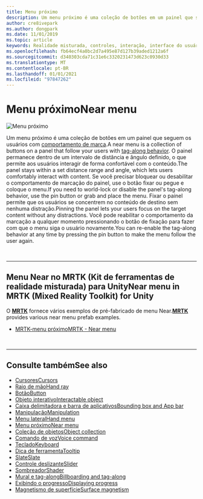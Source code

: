```yaml
---
title: Menu próximo
description: Um menu próximo é uma coleção de botões em um painel que segue o comportamento de marca.
author: cre8ivepark
ms.author: dongpark
ms.date: 11/01/2019
ms.topic: article
keywords: Realidade misturada, controles, interação, interface do usuário, UX, menu, headset de realidade misturada, headset de realidade misturada do Windows, headset de realidade virtual, HoloLens, MRTK, kit de ferramentas de realidade misturada
ms.openlocfilehash: fb64ecf4a0bc2d7a495e87d127b39aded1212a6f
ms.sourcegitcommit: d340303cda71c31e6c3320231473d623c0930d33
ms.translationtype: MT
ms.contentlocale: pt-BR
ms.lasthandoff: 01/01/2021
ms.locfileid: "97847262"
---
```

# <a name="near-menu"></a><span data-ttu-id="6a6bf-104">Menu próximo</span><span class="sxs-lookup"><span data-stu-id="6a6bf-104">Near menu</span></span>

![Menu próximo](images/UX_Hero_NearMenu.jpg)

<span data-ttu-id="6a6bf-106">Um menu próximo é uma coleção de botões em um painel que seguem os usuários com [comportamento de marca](billboarding-and-tag-along.md#what-is-a-tag-along).</span><span class="sxs-lookup"><span data-stu-id="6a6bf-106">A near menu is a collection of buttons on a panel that follow your users with [tag-along behavior](billboarding-and-tag-along.md#what-is-a-tag-along).</span></span> <span data-ttu-id="6a6bf-107">O painel permanece dentro de um intervalo de distância e ângulo definido, o que permite aos usuários interagir de forma confortável com o conteúdo.</span><span class="sxs-lookup"><span data-stu-id="6a6bf-107">The panel stays within a set distance range and angle, which lets users comfortably interact with content.</span></span> <span data-ttu-id="6a6bf-108">Se você precisar bloquear ou desabilitar o comportamento de marcação do painel, use o botão fixar ou pegue e coloque o menu.</span><span class="sxs-lookup"><span data-stu-id="6a6bf-108">If you need to world-lock or disable the panel's tag-along behavior, use the pin button or grab and place the menu.</span></span> <span data-ttu-id="6a6bf-109">Fixar o painel permite que os usuários se concentrem no conteúdo de destino sem nenhuma distração.</span><span class="sxs-lookup"><span data-stu-id="6a6bf-109">Pinning the panel lets your users focus on the target content without any distractions.</span></span> <span data-ttu-id="6a6bf-110">Você pode reabilitar o comportamento da marcação a qualquer momento pressionando o botão de fixação para fazer com que o menu siga o usuário novamente.</span><span class="sxs-lookup"><span data-stu-id="6a6bf-110">You can re-enable the tag-along behavior at any time by pressing the pin button to make the menu follow the user again.</span></span>

<br>

---

## <a name="near-menu-in-mrtk-mixed-reality-toolkit-for-unity"></a><span data-ttu-id="6a6bf-111">Menu Near no MRTK (Kit de ferramentas de realidade misturada) para Unity</span><span class="sxs-lookup"><span data-stu-id="6a6bf-111">Near menu in MRTK (Mixed Reality Toolkit) for Unity</span></span>
<span data-ttu-id="6a6bf-112">O **[MRTK](https://github.com/Microsoft/MixedRealityToolkit-Unity)** fornece vários exemplos de pré-fabricado de menu Near.</span><span class="sxs-lookup"><span data-stu-id="6a6bf-112">**[MRTK](https://github.com/Microsoft/MixedRealityToolkit-Unity)** provides various near menu prefab examples.</span></span>

* [<span data-ttu-id="6a6bf-113">MRTK-menu próximo</span><span class="sxs-lookup"><span data-stu-id="6a6bf-113">MRTK - Near menu</span></span>](https://microsoft.github.io/MixedRealityToolkit-Unity/Documentation/README_NearMenu.html)

<br>

---

## <a name="see-also"></a><span data-ttu-id="6a6bf-114">Consulte também</span><span class="sxs-lookup"><span data-stu-id="6a6bf-114">See also</span></span>

* [<span data-ttu-id="6a6bf-115">Cursores</span><span class="sxs-lookup"><span data-stu-id="6a6bf-115">Cursors</span></span>](cursors.md)
* [<span data-ttu-id="6a6bf-116">Raio de mão</span><span class="sxs-lookup"><span data-stu-id="6a6bf-116">Hand ray</span></span>](point-and-commit.md)
* [<span data-ttu-id="6a6bf-117">Botão</span><span class="sxs-lookup"><span data-stu-id="6a6bf-117">Button</span></span>](button.md)
* [<span data-ttu-id="6a6bf-118">Objeto interativo</span><span class="sxs-lookup"><span data-stu-id="6a6bf-118">Interactable object</span></span>](interactable-object.md)
* [<span data-ttu-id="6a6bf-119">Caixa delimitadora e barra de aplicativos</span><span class="sxs-lookup"><span data-stu-id="6a6bf-119">Bounding box and App bar</span></span>](app-bar-and-bounding-box.md)
* [<span data-ttu-id="6a6bf-120">Manipulação</span><span class="sxs-lookup"><span data-stu-id="6a6bf-120">Manipulation</span></span>](direct-manipulation.md)
* [<span data-ttu-id="6a6bf-121">Menu lateral</span><span class="sxs-lookup"><span data-stu-id="6a6bf-121">Hand menu</span></span>](hand-menu.md)
* [<span data-ttu-id="6a6bf-122">Menu próximo</span><span class="sxs-lookup"><span data-stu-id="6a6bf-122">Near menu</span></span>](near-menu.md)
* [<span data-ttu-id="6a6bf-123">Coleção de objetos</span><span class="sxs-lookup"><span data-stu-id="6a6bf-123">Object collection</span></span>](object-collection.md)
* [<span data-ttu-id="6a6bf-124">Comando de voz</span><span class="sxs-lookup"><span data-stu-id="6a6bf-124">Voice command</span></span>](voice-input.md)
* [<span data-ttu-id="6a6bf-125">Teclado</span><span class="sxs-lookup"><span data-stu-id="6a6bf-125">Keyboard</span></span>](keyboard.md)
* [<span data-ttu-id="6a6bf-126">Dica de ferramenta</span><span class="sxs-lookup"><span data-stu-id="6a6bf-126">Tooltip</span></span>](tooltip.md)
* [<span data-ttu-id="6a6bf-127">Slate</span><span class="sxs-lookup"><span data-stu-id="6a6bf-127">Slate</span></span>](slate.md)
* [<span data-ttu-id="6a6bf-128">Controle deslizante</span><span class="sxs-lookup"><span data-stu-id="6a6bf-128">Slider</span></span>](slider.md)
* [<span data-ttu-id="6a6bf-129">Sombreador</span><span class="sxs-lookup"><span data-stu-id="6a6bf-129">Shader</span></span>](shader.md)
* [<span data-ttu-id="6a6bf-130">Mural e tag-along</span><span class="sxs-lookup"><span data-stu-id="6a6bf-130">Billboarding and tag-along</span></span>](billboarding-and-tag-along.md)
* [<span data-ttu-id="6a6bf-131">Exibindo o progresso</span><span class="sxs-lookup"><span data-stu-id="6a6bf-131">Displaying progress</span></span>](progress.md)
* [<span data-ttu-id="6a6bf-132">Magnetismo de superfície</span><span class="sxs-lookup"><span data-stu-id="6a6bf-132">Surface magnetism</span></span>](surface-magnetism.md)
